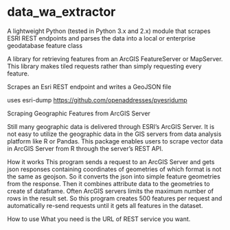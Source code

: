 # data_wa_extractor

A lightweight Python (tested in Python 3.x and 2.x) module that scrapes ESRI REST endpoints and parses the data into a local or enterprise geodatabase feature class

A library for retrieving features from an ArcGIS FeatureServer or MapServer. This library makes tiled requests rather than simply requesting every feature.

Scrapes an Esri REST endpoint and writes a GeoJSON file

uses esri-dump
https://github.com/openaddresses/pyesridump


Scraping Geographic Features from ArcGIS Server

Still many geographic data is delivered through ESRI’s ArcGIS Server. It is not easy to utilize the geographic data in the GIS servers from data analysis platform like R or Pandas. This package enables users to scrape vector data in ArcGIS Server from R through the server’s REST API.


How it works
This program sends a request to an ArcGIS Server and gets json responses containing coordinates of geometries of which format is not the same as geojson. So it converts the json into simple feature geometries from the response. Then it combines attribute data to the geometries to create sf dataframe. Often ArcGIS servers limits the maximum number of rows in the result set. So this program creates 500 features per request and automatically re-send requests until it gets all features in the dataset.


How to use
What you need is the URL of REST service you want.
